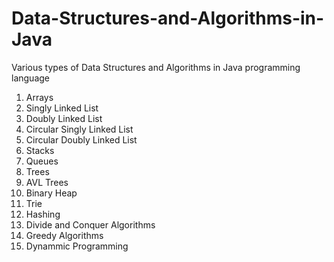 # Data-Structures-and-Algorithms-in-Java
Various types of Data Structures and Algorithms in Java programming language

1. Arrays
2. Singly Linked List
3. Doubly Linked List
4. Circular Singly Linked List
5. Circular Doubly Linked List
6. Stacks
7. Queues
8. Trees
9. AVL Trees
10. Binary Heap
11. Trie
12. Hashing
13. Divide and Conquer Algorithms
14. Greedy Algorithms
15. Dynammic Programming

